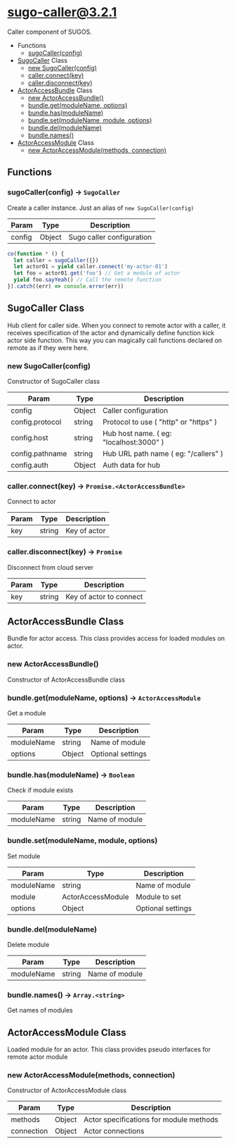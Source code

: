 # sugo-caller@3.2.1

Caller component of SUGOS.

+ Functions
  + [sugoCaller(config)](#sugo-caller-function-sugo-caller)
+ [SugoCaller](sugo-caller-classes) Class
  + [new SugoCaller(config)](#sugo-caller-classes-sugo-caller-constructor)
  + [caller.connect(key)](#sugo-caller-classes-sugo-caller-connect)
  + [caller.disconnect(key)](#sugo-caller-classes-sugo-caller-disconnect)
+ [ActorAccessBundle](sugo-caller-classes) Class
  + [new ActorAccessBundle()](#sugo-caller-classes-actor-access-bundle-constructor)
  + [bundle.get(moduleName, options)](#sugo-caller-classes-actor-access-bundle-get)
  + [bundle.has(moduleName)](#sugo-caller-classes-actor-access-bundle-has)
  + [bundle.set(moduleName, module, options)](#sugo-caller-classes-actor-access-bundle-set)
  + [bundle.del(moduleName)](#sugo-caller-classes-actor-access-bundle-del)
  + [bundle.names()](#sugo-caller-classes-actor-access-bundle-names)
+ [ActorAccessModule](sugo-caller-classes) Class
  + [new ActorAccessModule(methods, connection)](#sugo-caller-classes-actor-access-module-constructor)

## Functions

<a class='md-heading-link' name="sugo-caller-function-sugo-caller" ></a>

### sugoCaller(config) -> `SugoCaller`

Create a caller instance. Just an alias of `new SugoCaller(config)`

| Param | Type | Description |
| ----- | --- | -------- |
| config | Object | Sugo caller configuration |

```javascript
co(function * () {
  let caller = sugoCaller({})
  let actor01 = yield caller.connect('my-actor-01')
  let foo = actor01.get('foo') // Get a module of actor
  yield foo.sayYeah() // Call the remote function
}).catch((err) => console.error(err))
```


<a class='md-heading-link' name="sugo-caller-classes"></a>

## SugoCaller Class

Hub client for caller side.
When you connect to remote actor with a caller, it receives specification of the actor and dynamically define function kick actor side function.
This way you can magically call functions declared on remote as if they were here.


<a class='md-heading-link' name="sugo-caller-classes-sugo-caller-constructor" ></a>

### new SugoCaller(config)

Constructor of SugoCaller class

| Param | Type | Description |
| ----- | --- | -------- |
| config | Object | Caller configuration |
| config.protocol | string | Protocol to use ( "http" or "https" ) |
| config.host | string | Hub host name. ( eg: "localhost:3000" ) |
| config.pathname | string | Hub URL path name ( eg: "/callers" ) |
| config.auth | Object | Auth data for hub |


<a class='md-heading-link' name="sugo-caller-classes-sugo-caller-connect" ></a>

### caller.connect(key) -> `Promise.<ActorAccessBundle>`

Connect to actor

| Param | Type | Description |
| ----- | --- | -------- |
| key | string | Key of actor |


<a class='md-heading-link' name="sugo-caller-classes-sugo-caller-disconnect" ></a>

### caller.disconnect(key) -> `Promise`

Disconnect from cloud server

| Param | Type | Description |
| ----- | --- | -------- |
| key | string | Key of actor to connect |


<a class='md-heading-link' name="sugo-caller-classes"></a>

## ActorAccessBundle Class

Bundle for actor access.
This class provides access for loaded modules on actor.


<a class='md-heading-link' name="sugo-caller-classes-actor-access-bundle-constructor" ></a>

### new ActorAccessBundle()

Constructor of ActorAccessBundle class



<a class='md-heading-link' name="sugo-caller-classes-actor-access-bundle-get" ></a>

### bundle.get(moduleName, options) -> `ActorAccessModule`

Get a module

| Param | Type | Description |
| ----- | --- | -------- |
| moduleName | string | Name of module |
| options | Object | Optional settings |


<a class='md-heading-link' name="sugo-caller-classes-actor-access-bundle-has" ></a>

### bundle.has(moduleName) -> `Boolean`

Check if module exists

| Param | Type | Description |
| ----- | --- | -------- |
| moduleName | string | Name of module |


<a class='md-heading-link' name="sugo-caller-classes-actor-access-bundle-set" ></a>

### bundle.set(moduleName, module, options)

Set module

| Param | Type | Description |
| ----- | --- | -------- |
| moduleName | string | Name of module |
| module | ActorAccessModule | Module to set |
| options | Object | Optional settings |


<a class='md-heading-link' name="sugo-caller-classes-actor-access-bundle-del" ></a>

### bundle.del(moduleName)

Delete module

| Param | Type | Description |
| ----- | --- | -------- |
| moduleName | string | Name of module |


<a class='md-heading-link' name="sugo-caller-classes-actor-access-bundle-names" ></a>

### bundle.names() -> `Array.<string>`

Get names of modules

<a class='md-heading-link' name="sugo-caller-classes"></a>

## ActorAccessModule Class

Loaded module for an actor.
This class provides pseudo interfaces for remote actor module


<a class='md-heading-link' name="sugo-caller-classes-actor-access-module-constructor" ></a>

### new ActorAccessModule(methods, connection)

Constructor of ActorAccessModule class

| Param | Type | Description |
| ----- | --- | -------- |
| methods | Object | Actor specifications for module methods |
| connection | Object | Actor connections |




